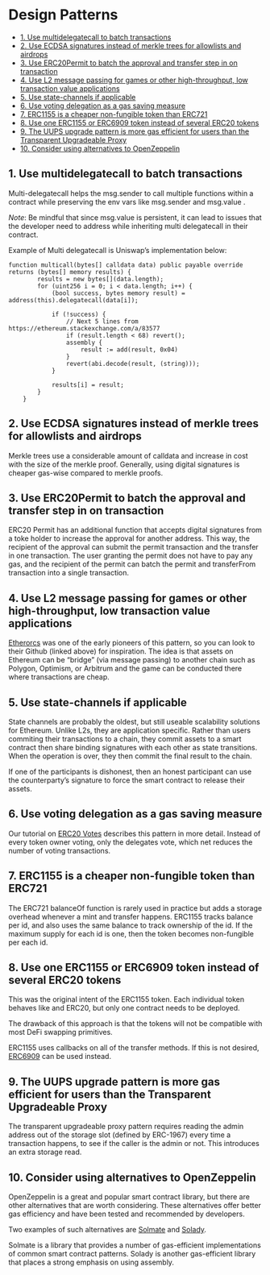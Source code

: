 # Design Patterns

- [1. Use multidelegatecall to batch transactions](#1-use-multidelegatecall-to-batch-transactions)
- [2. Use ECDSA signatures instead of merkle trees for allowlists and airdrops](#2-use-ecdsa-signatures-instead-of-merkle-trees-for-allowlists-and-airdrops)
- [3. Use ERC20Permit to batch the approval and transfer step in on transaction](#3-use-erc20permit-to-batch-the-approval-and-transfer-step-in-on-transaction)
- [4. Use L2 message passing for games or other high-throughput, low transaction value applications](#4-use-l2-message-passing-for-games-or-other-high-throughput-low-transaction-value-applications)
- [5. Use state-channels if applicable](#5-use-state-channels-if-applicable)
- [6. Use voting delegation as a gas saving measure](#6-use-voting-delegation-as-a-gas-saving-measure)
- [7. ERC1155 is a cheaper non-fungible token than ERC721](#7-erc1155-is-a-cheaper-non-fungible-token-than-erc721)
- [8. Use one ERC1155 or ERC6909 token instead of several ERC20 tokens](#8-use-one-erc1155-or-erc6909-token-instead-of-several-erc20-tokens)
- [9. The UUPS upgrade pattern is more gas efficient for users than the Transparent Upgradeable Proxy](#9-the-uups-upgrade-pattern-is-more-gas-efficient-for-users-than-the-transparent-upgradeable-proxy)
- [10. Consider using alternatives to OpenZeppelin](#10-consider-using-alternatives-to-openzeppelin)


## 1. Use multidelegatecall to batch transactions

Multi-delegatecall helps the msg.sender to call multiple functions within a contract while preserving the env vars like msg.sender and msg.value .

*Note*: Be mindful that since msg.value is persistent, it can lead to issues that the developer need to address while inheriting multi delegatecall in their contract.

Example of Multi delegatecall is Uniswap’s implementation below:

```
function multicall(bytes[] calldata data) public payable override returns (bytes[] memory results) {
        results = new bytes[](data.length);
        for (uint256 i = 0; i < data.length; i++) {
            (bool success, bytes memory result) = address(this).delegatecall(data[i]);

            if (!success) {
                // Next 5 lines from https://ethereum.stackexchange.com/a/83577
                if (result.length < 68) revert();
                assembly {
                    result := add(result, 0x04)
                }
                revert(abi.decode(result, (string)));
            }

            results[i] = result;
        }
    }
```

## 2. Use ECDSA signatures instead of merkle trees for allowlists and airdrops

Merkle trees use a considerable amount of calldata and increase in cost with the size of the merkle proof. Generally, using digital signatures is cheaper gas-wise compared to merkle proofs.

## 3. Use ERC20Permit to batch the approval and transfer step in on transaction

ERC20 Permit has an additional function that accepts digital signatures from a toke holder to increase the approval for another address. This way, the recipient of the approval can submit the permit transaction and the transfer in one transaction. The user granting the permit does not have to pay any gas, and the recipient of the permit can batch the permit and transferFrom transaction into a single transaction.

## 4. Use L2 message passing for games or other high-throughput, low transaction value applications

[Etherorcs](https://github.com/EtherOrcsOfficial/etherOrcs-contracts) was one of the early pioneers of this pattern, so you can look to their Github (linked above) for inspiration. The idea is that assets on Ethereum can be “bridge” (via message passing) to another chain such as Polygon, Optimism, or Arbitrum and the game can be conducted there where transactions are cheap.

## 5. Use state-channels if applicable

State channels are probably the oldest, but still useable scalability solutions for Ethereum. Unlike L2s, they are application specific. Rather than users commiting their transactions to a chain, they commit assets to a smart contract then share binding signatures with each other as state transitions. When the operation is over, they then commit the final result to the chain.

If one of the participants is dishonest, then an honest participant can use the counterparty’s signature to force the smart contract to release their assets.

## 6. Use voting delegation as a gas saving measure

Our tutorial on [ERC20 Votes](https://www.rareskills.io/post/erc20-votes-erc5805-and-erc6372) describes this pattern in more detail. Instead of every token owner voting, only the delegates vote, which net reduces the number of voting transactions.

## 7. ERC1155 is a cheaper non-fungible token than ERC721

The ERC721 balanceOf function is rarely used in practice but adds a storage overhead whenever a mint and transfer happens. ERC1155 tracks balance per id, and also uses the same balance to track ownership of the id. If the maximum supply for each id is one, then the token becomes non-fungible per each id.

## 8. Use one ERC1155 or ERC6909 token instead of several ERC20 tokens

This was the original intent of the ERC1155 token. Each individual token behaves like and ERC20, but only one contract needs to be deployed.

The drawback of this approach is that the tokens will not be compatible with most DeFi swapping primitives.

ERC1155 uses callbacks on all of the transfer methods. If this is not desired, [ERC6909](https://eips.ethereum.org/EIPS/eip-6909) can be used instead.

## 9. The UUPS upgrade pattern is more gas efficient for users than the Transparent Upgradeable Proxy

The transparent upgradeable proxy pattern requires reading the admin address out of the storage slot (defined by ERC-1967) every time a transaction happens, to see if the caller is the admin or not. This introduces an extra storage read.

## 10. Consider using alternatives to OpenZeppelin

OpenZeppelin is a great and popular smart contract library, but there are other alternatives that are worth considering. These alternatives offer better gas efficiency and have been tested and recommended by developers.

Two examples of such alternatives are [Solmate](https://github.com/transmissions11/solmate) and [Solady](https://github.com/Vectorized/solady).

Solmate is a library that provides a number of gas-efficient implementations of common smart contract patterns. Solady is another gas-efficient library that places a strong emphasis on using assembly.



